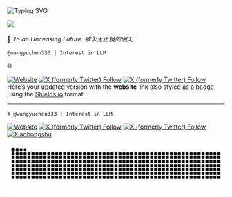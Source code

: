 ![Typing SVG](https://readme-typing-svg.demolab.com/?lines=𝓨𝓾𝓬𝓱𝓮𝓷+𝓦𝓪𝓷𝓰;03+03+2003)

![](https://komarev.com/ghpvc/?username=wangyuchen333)

🌌 *To an Unceasing Future. 致永无止境的明天*

```plaintext
@wangyuchen333 | Interest in LLM
```

🌐

[![Website](https://img.shields.io/badge/website-wangyuchen333.github.io-blue&style=flat)](https://wangyuchen333.github.io/)
[![X (formerly Twitter) Follow](https://img.shields.io/twitter/follow/YuchenWang7651?label=%40YuchenWang7651&logo=x&style=flat)](https://twitter.com/intent/follow?screen_name=YuchenWang7651)
[![X (formerly Twitter) Follow](https://img.shields.io/twitter/follow/abse27088252895?label=%40abse27088252895&logo=x&style=flat)](https://twitter.com/intent/follow?screen_name=abse27088252895)
Here’s your updated version with the **website** link also styled as a badge using the [Shields.io](https://shields.io/) format:

---

```plaintext
# @wangyuchen333 | Interest in LLM
```

[![Website](https://img.shields.io/badge/website-wangyuchen333.github.io-blue)](https://wangyuchen333.github.io/)
[![X (formerly Twitter) Follow](https://img.shields.io/twitter/follow/YuchenWang7651?label=%40YuchenWang7651&logo=x&style=flat)](https://twitter.com/intent/follow?screen_name=YuchenWang7651)
[![X (formerly Twitter) Follow](https://img.shields.io/twitter/follow/abse27088252895?label=%40abse27088252895&logo=x&style=flat)](https://twitter.com/intent/follow?screen_name=abse27088252895)
[![Xiaohongshu](https://img.shields.io/badge/xiaohongshu-FF0000?logo=Xiaohongshu&logoColor=white)](https://www.xiaohongshu.com/user/profile/62988580000000001902961f)


<picture>
  <source 
    media="(prefers-color-scheme: dark)" 
    srcset="https://raw.githubusercontent.com/wangyuchen333/wangyuchen333/output/github-snake.svg"
  />
  <source 
    media="(prefers-color-scheme: light)" 
    srcset="https://raw.githubusercontent.com/wangyuchen333/wangyuchen333/output/github-snake-dark.svg?palette=github-dark.svg"
  />
  <img 
    alt="github contribution grid snake animation" 
    src="https://raw.githubusercontent.com/wangyuchen333/wangyuchen333/output/github-snake-dark.svg?palette=github-dark.svg"
  />
</picture>
